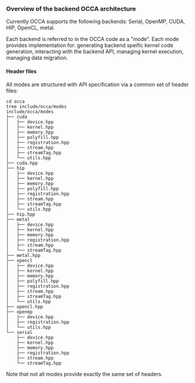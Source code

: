 
### Overview of the backend OCCA architecture

Currently OCCA supports the following backends: Serial, OpenMP, CUDA, HIP, OpenCL, metal.

Each backend is referred to in the OCCA code as a "mode". Each mode provides implementation for: generating backend speific kernel code generation, interacting with the backend API, managing kernel execution, managing data migration.

#### Header files

All modes are structured with API specification via a common set of header files:

```
cd occa
tree include/occa/modes
include/occa/modes
├── cuda
│   ├── device.hpp
│   ├── kernel.hpp
│   ├── memory.hpp
│   ├── polyfill.hpp
│   ├── registration.hpp
│   ├── stream.hpp
│   ├── streamTag.hpp
│   └── utils.hpp
├── cuda.hpp
├── hip
│   ├── device.hpp
│   ├── kernel.hpp
│   ├── memory.hpp
│   ├── polyfill.hpp
│   ├── registration.hpp
│   ├── stream.hpp
│   ├── streamTag.hpp
│   └── utils.hpp
├── hip.hpp
├── metal
│   ├── device.hpp
│   ├── kernel.hpp
│   ├── memory.hpp
│   ├── registration.hpp
│   ├── stream.hpp
│   └── streamTag.hpp
├── metal.hpp
├── opencl
│   ├── device.hpp
│   ├── kernel.hpp
│   ├── memory.hpp
│   ├── polyfill.hpp
│   ├── registration.hpp
│   ├── stream.hpp
│   ├── streamTag.hpp
│   └── utils.hpp
├── opencl.hpp
├── openmp
│   ├── device.hpp
│   ├── registration.hpp
│   └── utils.hpp
└── serial
    ├── device.hpp
    ├── kernel.hpp
    ├── memory.hpp
    ├── registration.hpp
    ├── stream.hpp
    └── streamTag.hpp
```

Note that not all modes provide exactly the same set of headers.

